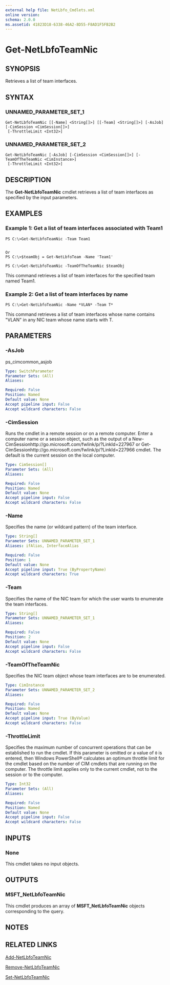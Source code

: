 ```yaml
---
external help file: NetLbfo_Cmdlets.xml
online version: 
schema: 2.0.0
ms.assetid: 41823D18-6338-46A2-8D55-F8AD1F5FB2B2
---
```


# Get-NetLbfoTeamNic

## SYNOPSIS
Retrieves a list of team interfaces.

## SYNTAX

### UNNAMED_PARAMETER_SET_1
```
Get-NetLbfoTeamNic [[-Name] <String[]>] [[-Team] <String[]>] [-AsJob] [-CimSession <CimSession[]>]
 [-ThrottleLimit <Int32>]
```

### UNNAMED_PARAMETER_SET_2
```
Get-NetLbfoTeamNic [-AsJob] [-CimSession <CimSession[]>] [-TeamOfTheTeamNic <CimInstance>]
 [-ThrottleLimit <Int32>]
```

## DESCRIPTION
The **Get-NetLbfoTeamNic** cmdlet retrieves a list of team interfaces as specified by the input parameters.

## EXAMPLES

### Example 1: Get a list of team interfaces associated with Team1
```
PS C:\>Get-NetLbfoTeamNic -Team Team1


Or
PS C:\>$teamObj = Get-NetLbfoTeam -Name 'Team1'

PS C:\>Get-NetLbfoTeamNic -TeamOfTheTeamNic $teamObj
```

This command retrieves a list of team interfaces for the specified team named Team1.

### Example 2: Get a list of team interfaces by name
```
PS C:\>Get-NetLbfoTeamNic -Name *VLAN* -Team T*
```

This command retrieves a list of team interfaces whose name contains "VLAN" in any NIC team whose name starts with T.

## PARAMETERS

### -AsJob
ps_cimcommon_asjob

```yaml
Type: SwitchParameter
Parameter Sets: (All)
Aliases: 

Required: False
Position: Named
Default value: None
Accept pipeline input: False
Accept wildcard characters: False
```

### -CimSession
Runs the cmdlet in a remote session or on a remote computer.
Enter a computer name or a session object, such as the output of a New-CimSessionhttp://go.microsoft.com/fwlink/p/?LinkId=227967 or Get-CimSessionhttp://go.microsoft.com/fwlink/p/?LinkId=227966 cmdlet.
The default is the current session on the local computer.

```yaml
Type: CimSession[]
Parameter Sets: (All)
Aliases: 

Required: False
Position: Named
Default value: None
Accept pipeline input: False
Accept wildcard characters: False
```

### -Name
Specifies the name (or wildcard pattern) of the team interface.

```yaml
Type: String[]
Parameter Sets: UNNAMED_PARAMETER_SET_1
Aliases: ifAlias, InterfaceAlias

Required: False
Position: 1
Default value: None
Accept pipeline input: True (ByPropertyName)
Accept wildcard characters: True
```

### -Team
Specifies the name of the NIC team for which the user wants to enumerate the team interfaces.

```yaml
Type: String[]
Parameter Sets: UNNAMED_PARAMETER_SET_1
Aliases: 

Required: False
Position: 2
Default value: None
Accept pipeline input: False
Accept wildcard characters: False
```

### -TeamOfTheTeamNic
Specifies the NIC team object whose team interfaces are to be enumerated.

```yaml
Type: CimInstance
Parameter Sets: UNNAMED_PARAMETER_SET_2
Aliases: 

Required: False
Position: Named
Default value: None
Accept pipeline input: True (ByValue)
Accept wildcard characters: False
```

### -ThrottleLimit
Specifies the maximum number of concurrent operations that can be established to run the cmdlet.
If this parameter is omitted or a value of `0` is entered, then Windows PowerShell® calculates an optimum throttle limit for the cmdlet based on the number of CIM cmdlets that are running on the computer.
The throttle limit applies only to the current cmdlet, not to the session or to the computer.

```yaml
Type: Int32
Parameter Sets: (All)
Aliases: 

Required: False
Position: Named
Default value: None
Accept pipeline input: False
Accept wildcard characters: False
```

## INPUTS

### None
This cmdlet takes no input objects.

## OUTPUTS

### MSFT_NetLbfoTeamNic
This cmdlet produces an array of **MSFT_NetLbfoTeamNic** objects corresponding to the query.

## NOTES

## RELATED LINKS

[Add-NetLbfoTeamNic](./Add-NetLbfoTeamNic.md)

[Remove-NetLbfoTeamNic](./Remove-NetLbfoTeamNic.md)

[Set-NetLbfoTeamNic](./Set-NetLbfoTeamNic.md)

